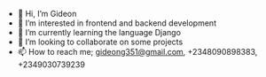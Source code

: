 - 👋 Hi, I’m Gideon 
- 👀 I’m interested in frontend and backend development 
- 🌱 I’m currently learning the language Django 
- 💞️ I’m looking to collaborate on some projects 
- 📫 How to reach me; gideong351@gmail.com, +2348090898383, +2349030739239

<!---
GideonDeon/GideonDeon is a ✨ special ✨ repository because its `README.md` (this file) appears on your GitHub profile.
You can click the Preview link to take a look at your changes.
--->
